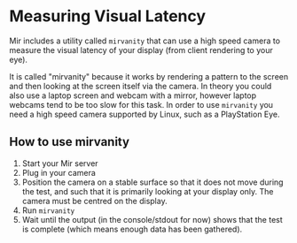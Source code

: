 Measuring Visual Latency
========================
Mir includes a utility called `mirvanity` that can use a high speed camera
to measure the visual latency of your display (from client rendering to
your eye).

It is called "mirvanity" because it works by rendering a pattern to the
screen and then looking at the screen itself via the camera. In theory you
could also use a laptop screen and webcam with a mirror, however laptop
webcams tend to be too slow for this task. In order to use `mirvanity` you
need a high speed camera supported by Linux, such as a PlayStation Eye.

How to use mirvanity
--------------------
  1. Start your Mir server
  2. Plug in your camera
  3. Position the camera on a stable surface so that it does not move
     during the test, and such that it is primarily looking at your
     display only. The camera must be centred on the display.
  4. Run `mirvanity`
  5. Wait until the output (in the console/stdout for now) shows that the
     test is complete (which means enough data has been gathered).
